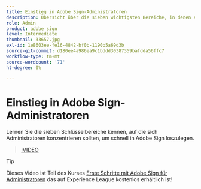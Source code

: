 ```yaml
---
title: Einstieg in Adobe Sign-Administratoren
description: Übersicht über die sieben wichtigsten Bereiche, in denen Administratoren schnell mit Adobe Sign arbeiten können
role: Admin
product: adobe sign
level: Intermediate
thumbnail: 33657.jpg
exl-id: 1e8603ee-fe16-4842-bf0b-1190b5a69d3b
source-git-commit: d180ee4a986ea9c1bddd30387359bafdda56ffc7
workflow-type: tm+mt
source-wordcount: '71'
ht-degree: 0%

---
```


# Einstieg in Adobe Sign-Administratoren

Lernen Sie die sieben Schlüsselbereiche kennen, auf die sich Administratoren konzentrieren sollten, um schnell in Adobe Sign loszulegen.

>[!VIDEO](https://video.tv.adobe.com/v/33657?hidetitle=true)

>[!TIP]
>
>Dieses Video ist Teil des Kurses [Erste Schritte mit Adobe Sign für Administratoren](https://experienceleague.adobe.com/?recommended=Sign-A-1-2020.2) das auf Experience League kostenlos erhältlich ist!
